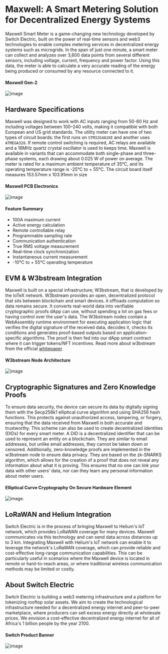 # Maxwell: A Smart Metering Solution for Decentralized Energy Systems

Maxwell Smart Meter is a game-changing new technology developed by Switch Electric, built on the power of real-time sensors and web3 technologies to enable complex metering services in decentralized energy systems such as microgrids. In the span of just one minute, a smart meter can collect and analyzes over 3,600 data points from several different sensors, including voltage, current, frequency and power factor. Using this data, the meter is able to calculate a very accurate reading of the energy being produced or consumed by any resource connected to it. 
#### Maxwell Gen-2
![image](https://user-images.githubusercontent.com/52095470/230645076-e479f0d7-fa5d-482b-9ab6-a9cff2a46b32.png)

## Hardware Specifications
Maxwell was designed to work with AC inputs ranging from 50-60 Hz and including voltages between 100–240 volts, making it compatible with both European and US grid standards. The utility meter can have one of two types of circuit boards: the first runs on `STM32G4A1KE` and another uses `ATMEGA328`. If remote control switching is required, AC relays are available and a 16MHz quartz crystal oscillator is used to keeps time. Maxwell is available in variants that can accommodate both single-phase and three-phase systems, each drawing about 0.025 W of power on average. The meter is rated for a maximum ambient temperature of 35°C, and its operating temperature range is -25°C to + 55°C. The circuit board itself measures 153.57mm x 103.91mm in size
#### Maxwell PCB Electronics
![image](https://user-images.githubusercontent.com/52095470/230644299-5a05c2d1-e8bd-4a68-b1dd-60f7d8b1db75.png)<br>
#### Feature Summary
- 100A maximum current
- Active energy calculation
- Remote controllable relay
- Programmable sampling rate
- Communication authentication
- True RMS voltage measurement
- Real-time clock synchronization
- Instantaneous current measurement
- -10°C to + 55°C operating temperature

## EVM & W3bstream Integration

Maxwell is built on a special infrastructure; W3bstream, that is developed by the IoTeX network. W3bstream provides an open, decentralized protocol that sits between blockchain and smart devices. it offloads computation so data remains secure. It converts real-world data into verifiable cryptographic proofs dApp can use, without spending a lot on gas fees or having control over the user's data. The W3bstream nodes contain a WebAssembly runtime environment for executing application logic that verifies the digital signature of the received data, decodes it, checks its conditions and generates proof-based outputs based on application-specific algorithms. The proof is then fed into our dApp smart contract where it can trigger tokens/NFT incentives. Read more about w3bstream from the official [whitepaper](https://docsend.com/view/twtxhbzvisdye2xj)
#### W3bstream Node Architecture
![image](https://user-images.githubusercontent.com/52095470/230633247-6cc34b15-f86a-49e0-92b5-18f7aa9e7fe1.png)

## Cryptographic Signatures and Zero Knowledge Proofs
To ensure data security, the device can secure its data by digitally signing them with the Secp256k1 elliptical curve algorithm and using SHA256 hash functions. This protects against unauthorized access, tampering, or forgery, ensuring that the data received from Maxwell is both accurate and trustworthy. This scheme can also be used to create decentralized identities (DIDs) for every smart meter. A DID is a decentralized identifier that can be used to represent an entity on a blockchain. They are similar to email addresses, but unlike email addresses, they cannot be taken down or censored. Additionally, zero-knowledge proofs are implemented in the w3bstream node to ensure data privacy. They are based on the zk-SNARKS algorithm, which allows for the creation of a proof that does not reveal any information about what it is proving. This ensures that no one can link your data with other users’ data, nor can they learn any personal information about meter users.
#### Elliptical Curve Cryptography On Secure Hardware Element 
![image](https://user-images.githubusercontent.com/52095470/230639899-837d0c97-c09b-419e-ad87-3e07f236675d.png).

## LoRaWAN and Helium Integration
Switch Electric is in the process of bringing Maxwell to Helium's IoT network, which provides LoRaWAN coverage for many devices. Maxwell communicates via this technology and can send data across distances up to 3 km. Integrating Maxwell with Helium's IoT network can enable it to leverage the network's LoRaWAN coverage, which can provide reliable and cost-effective long-range communication capabilities. This can be particularly useful in scenarios where the Maxwell device is located in remote or hard-to-reach areas, or where traditional wireless communication methods may be limited or costly.

## About Switch Electric
Switch Electric is building a web3 metering infrastructure and a platform for tokenizing rooftop solar assets. We aim to create the technological infrastructure needed for a decentralized energy internet and peer-to-peer marketplace, where producers can sell excess energy directly at wholesale prices. We envision a cost-effective decentralized energy internet for all of Africa's 1 billion people by the year 2100.
#### Switch Product Banner
![image](https://user-images.githubusercontent.com/52095470/230646235-3934bc25-aed1-4534-9d89-efcf2097e539.png)

